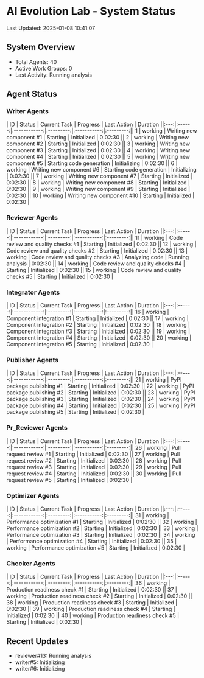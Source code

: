 # AI Evolution Lab - System Status
Last Updated: 2025-01-08 10:41:07

## System Overview
- Total Agents: 40
- Active Work Groups: 0
- Last Activity: Running analysis

## Agent Status

### Writer Agents
| ID | Status | Current Task | Progress | Last Action | Duration ||:---:|:------:|:------------:|:---------:|:-----------:|:---------:|| 1 | working | Writing new component #1 | Starting | Initialized | 0:02:30 || 2 | working | Writing new component #2 | Starting | Initialized | 0:02:30 || 3 | working | Writing new component #3 | Starting | Initialized | 0:02:30 || 4 | working | Writing new component #4 | Starting | Initialized | 0:02:30 || 5 | working | Writing new component #5 | Starting code generation | Initializing | 0:02:30 || 6 | working | Writing new component #6 | Starting code generation | Initializing | 0:02:30 || 7 | working | Writing new component #7 | Starting | Initialized | 0:02:30 || 8 | working | Writing new component #8 | Starting | Initialized | 0:02:30 || 9 | working | Writing new component #9 | Starting | Initialized | 0:02:30 || 10 | working | Writing new component #10 | Starting | Initialized | 0:02:30 |
### Reviewer Agents
| ID | Status | Current Task | Progress | Last Action | Duration ||:---:|:------:|:------------:|:---------:|:-----------:|:---------:|| 11 | working | Code review and quality checks #1 | Starting | Initialized | 0:02:30 || 12 | working | Code review and quality checks #2 | Starting | Initialized | 0:02:30 || 13 | working | Code review and quality checks #3 | Analyzing code | Running analysis | 0:02:30 || 14 | working | Code review and quality checks #4 | Starting | Initialized | 0:02:30 || 15 | working | Code review and quality checks #5 | Starting | Initialized | 0:02:30 |
### Integrator Agents
| ID | Status | Current Task | Progress | Last Action | Duration ||:---:|:------:|:------------:|:---------:|:-----------:|:---------:|| 16 | working | Component integration #1 | Starting | Initialized | 0:02:30 || 17 | working | Component integration #2 | Starting | Initialized | 0:02:30 || 18 | working | Component integration #3 | Starting | Initialized | 0:02:30 || 19 | working | Component integration #4 | Starting | Initialized | 0:02:30 || 20 | working | Component integration #5 | Starting | Initialized | 0:02:30 |
### Publisher Agents
| ID | Status | Current Task | Progress | Last Action | Duration ||:---:|:------:|:------------:|:---------:|:-----------:|:---------:|| 21 | working | PyPI package publishing #1 | Starting | Initialized | 0:02:30 || 22 | working | PyPI package publishing #2 | Starting | Initialized | 0:02:30 || 23 | working | PyPI package publishing #3 | Starting | Initialized | 0:02:30 || 24 | working | PyPI package publishing #4 | Starting | Initialized | 0:02:30 || 25 | working | PyPI package publishing #5 | Starting | Initialized | 0:02:30 |
### Pr_Reviewer Agents
| ID | Status | Current Task | Progress | Last Action | Duration ||:---:|:------:|:------------:|:---------:|:-----------:|:---------:|| 26 | working | Pull request review #1 | Starting | Initialized | 0:02:30 || 27 | working | Pull request review #2 | Starting | Initialized | 0:02:30 || 28 | working | Pull request review #3 | Starting | Initialized | 0:02:30 || 29 | working | Pull request review #4 | Starting | Initialized | 0:02:30 || 30 | working | Pull request review #5 | Starting | Initialized | 0:02:30 |
### Optimizer Agents
| ID | Status | Current Task | Progress | Last Action | Duration ||:---:|:------:|:------------:|:---------:|:-----------:|:---------:|| 31 | working | Performance optimization #1 | Starting | Initialized | 0:02:30 || 32 | working | Performance optimization #2 | Starting | Initialized | 0:02:30 || 33 | working | Performance optimization #3 | Starting | Initialized | 0:02:30 || 34 | working | Performance optimization #4 | Starting | Initialized | 0:02:30 || 35 | working | Performance optimization #5 | Starting | Initialized | 0:02:30 |
### Checker Agents
| ID | Status | Current Task | Progress | Last Action | Duration ||:---:|:------:|:------------:|:---------:|:-----------:|:---------:|| 36 | working | Production readiness check #1 | Starting | Initialized | 0:02:30 || 37 | working | Production readiness check #2 | Starting | Initialized | 0:02:30 || 38 | working | Production readiness check #3 | Starting | Initialized | 0:02:30 || 39 | working | Production readiness check #4 | Starting | Initialized | 0:02:30 || 40 | working | Production readiness check #5 | Starting | Initialized | 0:02:30 |

## Recent Updates
- reviewer#13: Running analysis
- writer#5: Initializing
- writer#6: Initializing
